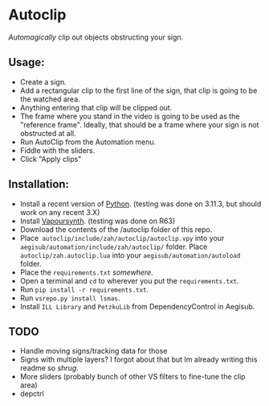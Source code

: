 # Autoclip

*Automagically* clip out objects obstructing your sign.

## Usage:
- Create a sign.
- Add a rectangular clip to the first line of the sign, that clip is going to be the watched area.
- Anything entering that clip will be clipped out.
- The frame where you stand in the video is going to be used as the "reference frame". Ideally, that should be a frame where your sign is not obstructed at all.
- Run AutoClip from the Automation menu.
- Fiddle with the sliders.
- Click "Apply clips"

## Installation:
- Install a recent version of [Python](https://www.python.org/downloads/ "Python"). (testing was done on 3.11.3, but should work on any recent 3.X)
- Install [Vapoursynth](https://www.vapoursynth.com/ "Vapoursynth"). (testing was done on R63)
- Download the contents of the /autoclip folder of this repo.
- Place` autoclip/include/zah/autoclip/autoclip.vpy` into your `aegisub/automation/include/zah/autoclip/` folder.
Place `autoclip/zah.autoclip.lua` into  your `aegisub/automation/autoload` folder.
- Place the `requirements.txt` *somewhere*.
- Open a terminal and `cd` to wherever you put the `requirements.txt`.
- Run `pip install -r requirements.txt`.
- Run `vsrepo.py install lsmas`.
- Install `ILL Library` and `PetzkuLib` from DependencyControl in Aegisub.

## TODO
- Handle moving signs/tracking data for those
- Signs with multiple layers? I forgot about that but Im already writing this readme so *shrug*. 
- More sliders (probably bunch of other VS filters to fine-tune the clip area)
- depctrl

